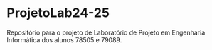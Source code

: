 # ProjetoLab24-25
Repositório para o projeto de Laboratório de Projeto em Engenharia Informática dos alunos 78505 e 79089.
